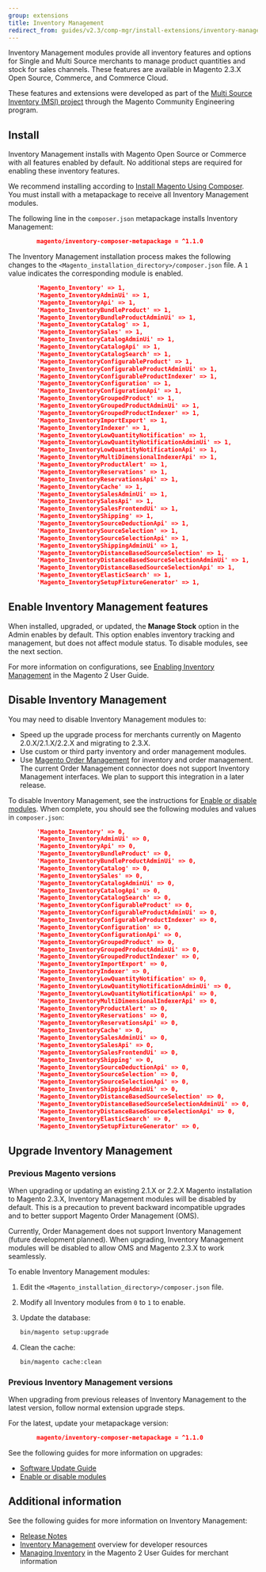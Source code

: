 ```yaml
---
group: extensions
title: Inventory Management
redirect_from: guides/v2.3/comp-mgr/install-extensions/inventory-management-installation.html
---
```


Inventory Management modules provide all inventory features and options for Single and Multi Source merchants to manage product quantities and stock for sales channels. These features are available in Magento 2.3.X Open Source, Commerce, and Commerce Cloud.

These features and extensions were developed as part of the [Multi Source Inventory (MSI) project](https://github.com/magento-engcom/msi) through the Magento Community Engineering program.

## Install

Inventory Management installs with Magento Open Source or Commerce with all features enabled by default. No additional steps are required for enabling these inventory features.

We recommend installing according to [Install Magento Using Composer]({{site.baseurl}}/guides/v2.3/install-gde/composer.html). You must install with a metapackage to receive all Inventory Management modules.

The following line in the `composer.json` metapackage installs Inventory Management:

```json
        magento/inventory-composer-metapackage = ^1.1.0
```

The Inventory Management installation process makes the following changes to the `<Magento_installation_directory>/composer.json` file. A `1` value indicates the corresponding module is enabled.

```json
        'Magento_Inventory' => 1,
        'Magento_InventoryAdminUi' => 1,
        'Magento_InventoryApi' => 1,
        'Magento_InventoryBundleProduct' => 1,
        'Magento_InventoryBundleProductAdminUi' => 1,
        'Magento_InventoryCatalog' => 1,
        'Magento_InventorySales' => 1,
        'Magento_InventoryCatalogAdminUi' => 1,
        'Magento_InventoryCatalogApi' => 1,
        'Magento_InventoryCatalogSearch' => 1,
        'Magento_InventoryConfigurableProduct' => 1,
        'Magento_InventoryConfigurableProductAdminUi' => 1,
        'Magento_InventoryConfigurableProductIndexer' => 1,
        'Magento_InventoryConfiguration' => 1,
        'Magento_InventoryConfigurationApi' => 1,
        'Magento_InventoryGroupedProduct' => 1,
        'Magento_InventoryGroupedProductAdminUi' => 1,
        'Magento_InventoryGroupedProductIndexer' => 1,
        'Magento_InventoryImportExport' => 1,
        'Magento_InventoryIndexer' => 1,
        'Magento_InventoryLowQuantityNotification' => 1,
        'Magento_InventoryLowQuantityNotificationAdminUi' => 1,
        'Magento_InventoryLowQuantityNotificationApi' => 1,
        'Magento_InventoryMultiDimensionalIndexerApi' => 1,
        'Magento_InventoryProductAlert' => 1,
        'Magento_InventoryReservations' => 1,
        'Magento_InventoryReservationsApi' => 1,
        'Magento_InventoryCache' => 1,
        'Magento_InventorySalesAdminUi' => 1,
        'Magento_InventorySalesApi' => 1,
        'Magento_InventorySalesFrontendUi' => 1,
        'Magento_InventoryShipping' => 1,
        'Magento_InventorySourceDeductionApi' => 1,
        'Magento_InventorySourceSelection' => 1,
        'Magento_InventorySourceSelectionApi' => 1,
        'Magento_InventoryShippingAdminUi' => 1,
        'Magento_InventoryDistanceBasedSourceSelection' => 1,
        'Magento_InventoryDistanceBasedSourceSelectionAdminUi' => 1,
        'Magento_InventoryDistanceBasedSourceSelectionApi' => 1,
        'Magento_InventoryElasticSearch' => 1,
        'Magento_InventorySetupFixtureGenerator' => 1,
```

## Enable Inventory Management features

When installed, upgraded, or updated, the **Manage Stock** option in the Admin enables by default. This option enables inventory tracking and management, but does not affect module status. To disable modules, see the next section.

For more information on configurations, see [Enabling Inventory Management](https://docs.magento.com/m2/ce/user_guide/catalog/inventory.html) in the Magento 2 User Guide.

## Disable Inventory Management

You may need to disable Inventory Management modules to:

* Speed up the upgrade process for merchants currently on Magento 2.0.X/2.1.X/2.2.X and migrating to 2.3.X.
* Use custom or third party inventory and order management modules.
* Use [Magento Order Management](https://omsdocs.magento.com) for inventory and order management. The current Order Management connector does not support Inventory Management interfaces. We plan to support this integration in a later release.

To disable Inventory Management, see the instructions for [Enable or disable modules]({{site.baseurl}}/guides/v2.3/install-gde/install/cli/install-cli-subcommands-enable.html). When complete, you should see the following modules and values in `composer.json`:

```json
        'Magento_Inventory' => 0,
        'Magento_InventoryAdminUi' => 0,
        'Magento_InventoryApi' => 0,
        'Magento_InventoryBundleProduct' => 0,
        'Magento_InventoryBundleProductAdminUi' => 0,
        'Magento_InventoryCatalog' => 0,
        'Magento_InventorySales' => 0,
        'Magento_InventoryCatalogAdminUi' => 0,
        'Magento_InventoryCatalogApi' => 0,
        'Magento_InventoryCatalogSearch' => 0,
        'Magento_InventoryConfigurableProduct' => 0,
        'Magento_InventoryConfigurableProductAdminUi' => 0,
        'Magento_InventoryConfigurableProductIndexer' => 0,
        'Magento_InventoryConfiguration' => 0,
        'Magento_InventoryConfigurationApi' => 0,
        'Magento_InventoryGroupedProduct' => 0,
        'Magento_InventoryGroupedProductAdminUi' => 0,
        'Magento_InventoryGroupedProductIndexer' => 0,
        'Magento_InventoryImportExport' => 0,
        'Magento_InventoryIndexer' => 0,
        'Magento_InventoryLowQuantityNotification' => 0,
        'Magento_InventoryLowQuantityNotificationAdminUi' => 0,
        'Magento_InventoryLowQuantityNotificationApi' => 0,
        'Magento_InventoryMultiDimensionalIndexerApi' => 0,
        'Magento_InventoryProductAlert' => 0,
        'Magento_InventoryReservations' => 0,
        'Magento_InventoryReservationsApi' => 0,
        'Magento_InventoryCache' => 0,
        'Magento_InventorySalesAdminUi' => 0,
        'Magento_InventorySalesApi' => 0,
        'Magento_InventorySalesFrontendUi' => 0,
        'Magento_InventoryShipping' => 0,
        'Magento_InventorySourceDeductionApi' => 0,
        'Magento_InventorySourceSelection' => 0,
        'Magento_InventorySourceSelectionApi' => 0,
        'Magento_InventoryShippingAdminUi' => 0,
        'Magento_InventoryDistanceBasedSourceSelection' => 0,
        'Magento_InventoryDistanceBasedSourceSelectionAdminUi' => 0,
        'Magento_InventoryDistanceBasedSourceSelectionApi' => 0,
        'Magento_InventoryElasticSearch' => 0,
        'Magento_InventorySetupFixtureGenerator' => 0,
```

## Upgrade Inventory Management

### Previous Magento versions

When upgrading or updating an existing 2.1.X or 2.2.X Magento installation to Magento 2.3.X, Inventory Management modules will be disabled by default. This is a precaution to prevent backward incompatible upgrades and to better support Magento Order Management (OMS).

Currently, Order Management does not support Inventory Management (future development planned). When upgrading, Inventory Management modules will be disabled to allow OMS and Magento 2.3.X to work seamlessly.

To enable Inventory Management modules:

1. Edit the `<Magento_installation_directory>/composer.json` file. 
1. Modify all Inventory modules from `0` to `1` to enable.
1. Update the database:

   ```bash
   bin/magento setup:upgrade
   ```  

1. Clean the cache:

   ```bash
   bin/magento cache:clean
   ```  

### Previous Inventory Management versions

When upgrading from previous releases of Inventory Management to the latest version, follow normal extension upgrade steps. 

For the latest, update your metapackage version:

```json
        magento/inventory-composer-metapackage = ^1.1.0
```

See the following guides for more information on upgrades:

* [Software Update Guide]({{site.baseurl}}/guides/v2.3/comp-mgr/bk-compman-upgrade-guide.html)
* [Enable or disable modules]({{site.baseurl}}/guides/v2.3/install-gde/install/cli/install-cli-subcommands-enable.html)

## Additional information

See the following guides for more information on Inventory Management:

* [Release Notes]({{site.baseurl}}/guides/v2.3/inventory/release-notes.html)
* [Inventory Management]({{site.baseurl}}/guides/v2.3/inventory/index.html) overview for developer resources
* [Managing Inventory](https://docs.magento.com/m2/ce/user_guide/catalog/inventory-management.html) in the Magento 2 User Guides for merchant information
